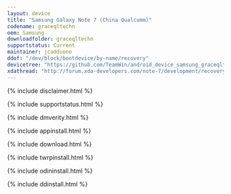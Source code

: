 ```yaml
---
layout: device
title: "Samsung Galaxy Note 7 (China Qualcomm)"
codename: graceqltechn
oem: Samsung
downloadfolder: graceqltechn
supportstatus: Current
maintainer: jcadduono
ddof: "/dev/block/bootdevice/by-name/recovery"
devicetree: "https://github.com/TeamWin/android_device_samsung_graceqltechn"
xdathread: "http://forum.xda-developers.com/note-7/development/recovery-official-twrp-galaxy-note-7-t3458413"
---
```


{% include disclaimer.html %}

{% include supportstatus.html %}

{% include dmverity.html %}

{% include appinstall.html %}

{% include download.html %}

{% include twrpinstall.html %}

{% include odininstall.html %}

{% include ddinstall.html %}

